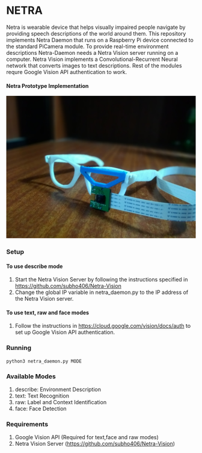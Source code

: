# NETRA

Netra is wearable device that helps visually impaired people navigate by providing speech descriptions of the world around them. This repository implements Netra Daemon that runs on a Raspberry Pi device connected to the standard PiCamera module. To provide real-time environment descriptions Netra-Daemon needs a Netra Vision server running on a computer. Netra Vision implements a Convolutional-Recurrent Neural network that converts images to text descriptions. 
Rest of the modules requre Google Vision API authentication to work.

#### Netra Prototype Implementation
![Netra Prototype Implementation](__images/prototype.jpg)


### Setup

#### To use describe mode
1. Start the Netra Vision Server by following the instructions specified in https://github.com/subho406/Netra-Vision
2. Change the global IP variable in netra_daemon.py to the IP address of the Netra Vision server.

#### To use text, raw and face modes
1. Follow the instructions in https://cloud.google.com/vision/docs/auth to set up Google Vision API authentication.


### Running
```
python3 netra_daemon.py MODE
```


### Available Modes
1. describe: Environment Description 
2. text: Text Recognition 
3. raw: Label and Context Identification 
4. face: Face Detection


### Requirements
1. Google Vision API (Required for text,face and raw modes)
2. Netra Vision Server (https://github.com/subho406/Netra-Vision)




